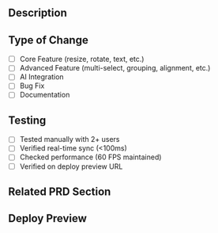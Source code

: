 ## Description
<!-- Describe your changes -->

## Type of Change
- [ ] Core Feature (resize, rotate, text, etc.)
- [ ] Advanced Feature (multi-select, grouping, alignment, etc.)
- [ ] AI Integration
- [ ] Bug Fix
- [ ] Documentation

## Testing
- [ ] Tested manually with 2+ users
- [ ] Verified real-time sync (<100ms)
- [ ] Checked performance (60 FPS maintained)
- [ ] Verified on deploy preview URL

## Related PRD Section
<!-- Link to prd-postmvp.md section -->

## Deploy Preview
<!-- Vercel will auto-comment with preview URL -->
